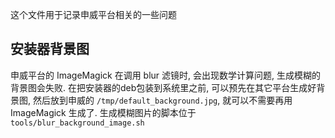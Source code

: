 这个文件用于记录申威平台相关的一些问题

## 安装器背景图
申威平台的 ImageMagick 在调用 blur 滤镜时, 会出现数学计算问题, 生成模糊的背景图会失败.
在把安装器的deb包装到系统里之前, 可以预先在其它平台生成好背景图, 然后放到申威的
 `/tmp/default_background.jpg`, 就可以不需要再用 ImageMagick 生成了. 
生成模糊图片的脚本位于 `tools/blur_background_image.sh`